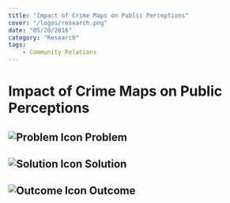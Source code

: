 ```yaml
---
title: "Impact of Crime Maps on Public Perceptions"
cover: "/logos/research.png"
date: "05/20/2016"
category: "Research"
tags:
    - Community Relations  
---
```


# Impact of Crime Maps on Public Perceptions

## ![Problem Icon](https://github.com/google/material-design-icons/raw/master/alert/1x_web/ic_error_outline_black_48dp.png "Problem") Problem

## ![Solution Icon](https://github.com/google/material-design-icons/raw/master/action/1x_web/ic_lightbulb_outline_black_48dp.png "Solution") Solution

## ![Outcome Icon](https://github.com/google/material-design-icons/raw/master/action/1x_web/ic_view_list_black_48dp.png "Outcome") Outcome
